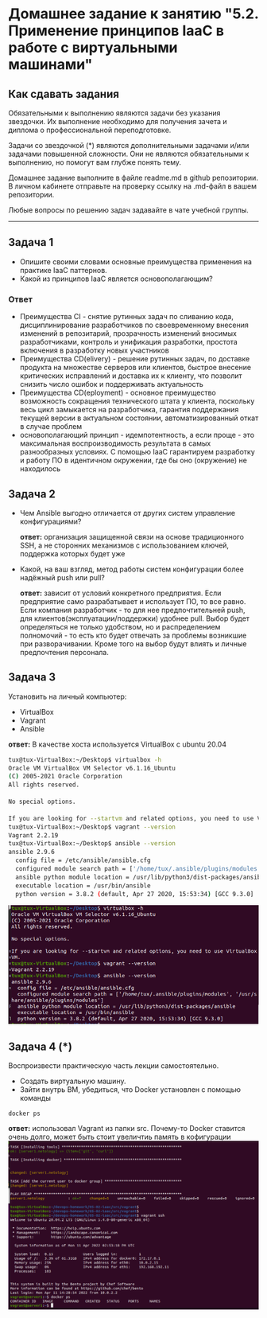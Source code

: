 
# Домашнее задание к занятию "5.2. Применение принципов IaaC в работе с виртуальными машинами"

## Как сдавать задания

Обязательными к выполнению являются задачи без указания звездочки. Их выполнение необходимо для получения зачета и диплома о профессиональной переподготовке.

Задачи со звездочкой (*) являются дополнительными задачами и/или задачами повышенной сложности. Они не являются обязательными к выполнению, но помогут вам глубже понять тему.

Домашнее задание выполните в файле readme.md в github репозитории. В личном кабинете отправьте на проверку ссылку на .md-файл в вашем репозитории.

Любые вопросы по решению задач задавайте в чате учебной группы.

---

## Задача 1

- Опишите своими словами основные преимущества применения на практике IaaC паттернов.
- Какой из принципов IaaC является основополагающим?
  
### Ответ
-  Преимущества CI - снятие рутинных задач по сливанию кода, дисциплинирование разработчиков по своевременному внесения изменений в репозитарий, прозрачность изменений вносимых разработчиками, контроль и унификация разработки, простота включения в разработку новых участников
-  Преимущества CD(elivery) - решение рутинных задач, по доставке продукта на множестве серверов или клиентов, быстрое внесение критических исправлений и доставка их к клиенту, что позволит снизить число ошибок и поддерживать актуальность
-  Преимущества CD(eployment) - основное преимущество возможность сокращения технического штата у клиента, поскольку весь цикл замыкается на разработчика, гарантия поддержания текущей версии в актуальном состоянии, автоматизированный откат в случае проблем
-  основополагающий принцип - идемпотентность, а если проще - это максимальная воспроизводимость результата в самых разнообразных условиях. С помощью IaaC гарантируем разработку и работу ПО в идентичном окружении, где бы оно (окружение) не находилось

## Задача 2

- Чем Ansible выгодно отличается от других систем управление конфигурациями? 
    
    __ответ:__ организация защищенной связи на основе традиционного SSH, а не сторонних механизмов с использованием ключей, поддержка которых будет уже

- Какой, на ваш взгляд, метод работы систем конфигурации более надёжный push или pull?

   __ответ:__ зависит от условий конкретного предприятия. Если предприятие само разрабатывает и использует ПО, то все равно. Если компания разработчик - то для нее предпочтительней push, для клиентов(эксплуатации/поддержки) удобнее pull. Выбор будет определяться не только удобством, но и распределением полномочий - то есть кто будет отвечать за проблемы возникшие при разворачивании. Кроме того на выбор будут влиять и личные предпочтения персонала.

## Задача 3

Установить на личный компьютер:

- VirtualBox
- Vagrant
- Ansible

__ответ:__ 
В качестве хоста используется VirtualBox  c ubuntu 20.04  
```bash
tux@tux-VirtualBox:~/Desktop$ virtualbox -h
Oracle VM VirtualBox VM Selector v6.1.16_Ubuntu
(C) 2005-2021 Oracle Corporation
All rights reserved.

No special options.

If you are looking for --startvm and related options, you need to use VirtualBoxVM.
tux@tux-VirtualBox:~/Desktop$ vagrant --version
Vagrant 2.2.19
tux@tux-VirtualBox:~/Desktop$ ansible --version
ansible 2.9.6
  config file = /etc/ansible/ansible.cfg
  configured module search path = ['/home/tux/.ansible/plugins/modules', '/usr/share/ansible/plugins/modules']
  ansible python module location = /usr/lib/python3/dist-packages/ansible
  executable location = /usr/bin/ansible
  python version = 3.8.2 (default, Apr 27 2020, 15:53:34) [GCC 9.3.0]

```
![скрин](p1.png)

## Задача 4 (*)

Воспроизвести практическую часть лекции самостоятельно.
- Создать виртуальную машину.
- Зайти внутрь ВМ, убедиться, что Docker установлен с помощью команды
```
docker ps
```
__ответ:__  использовал Vagrant из папки src. Почему-то Docker ставится очень долго, может быть стоит увеличтиь память в кофигурации
![скрин](p2.png)
